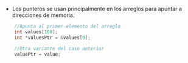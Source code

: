 - Los punteros se usan principalmente en los arreglos para apuntar a direcciones de memoria.
```c
	//Apunta al primer elemento del arreglo
	int values[100];
	int *valuesPtr = &values[0];

	//Otra variante del caso anterior
	valuePtr = value;	
	
```
